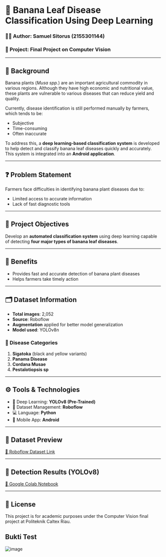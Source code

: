 # 🍌 Banana Leaf Disease Classification Using Deep Learning

### 👨‍💻 Author: Samuel Sitorus (2155301144)  
### 📁 Project: Final Project on Computer Vision

---

## 🌿 Background

Banana plants (*Musa spp.*) are an important agricultural commodity in various regions. Although they have high economic and nutritional value, these plants are vulnerable to various diseases that can reduce yield and quality.

Currently, disease identification is still performed manually by farmers, which tends to be:

- Subjective  
- Time-consuming  
- Often inaccurate  

To address this, a **deep learning-based classification system** is developed to help detect and classify banana leaf diseases quickly and accurately. This system is integrated into an **Android application**.

---

## ❓ Problem Statement

Farmers face difficulties in identifying banana plant diseases due to:

- Limited access to accurate information  
- Lack of fast diagnostic tools  

---

## 🎯 Project Objectives

Develop an **automated classification system** using deep learning capable of detecting **four major types of banana leaf diseases**.

---

## 🎁 Benefits

- Provides fast and accurate detection of banana plant diseases  
- Helps farmers take timely action  

---

## 🗂️ Dataset Information

- **Total images**: 2,052  
- **Source**: Roboflow  
- **Augmentation** applied for better model generalization  
- **Model used**: YOLOv8n

### 🍃 Disease Categories

1. **Sigatoka** (black and yellow variants)  
2. **Panama Disease**  
3. **Cordana Musae**  
4. **Pestalotiopsis sp**  

---

## ⚙️ Tools & Technologies

- 🧠 Deep Learning: **YOLOv8 (Pre-Trained)**  
- 🧰 Dataset Management: **Roboflow**  
- 💻 Language: **Python**  
- 📱 Mobile App: **Android**  

---

## 📸 Dataset Preview

[🔗 Roboflow Dataset Link](https://app.roboflow.com/samuel-sitorus/deteksi-penyakit-daun-pisang/browse?queryText=class%3APanama&pageSize=50&startingIndex=150&browseQuery=true)

---

## 🧪 Detection Results (YOLOv8)

[🔗 Google Colab Notebook]([https://colab.research.google.com/drive/1AY8LoLZuqRVJdz4H4lwNJNbe5-I1Xkwm#scrollTo=ZK-DmC8IawOy](https://colab.research.google.com/drive/1wF8zlaBfKFcMH2kM72jkHErUiKqgJTiJ?usp=sharing))

---

## 📌 License

This project is for academic purposes under the Computer Vision final project at Politeknik Caltex Riau.


## Bukti Test
![image](https://github.com/user-attachments/assets/6ba805ce-0c3c-4f33-b1dd-42abf7d53087)

